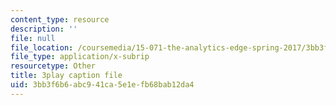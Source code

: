 ```yaml
---
content_type: resource
description: ''
file: null
file_location: /coursemedia/15-071-the-analytics-edge-spring-2017/3bb3f6b6abc941ca5e1efb68bab12da4_wQvjFfMvXrk.srt
file_type: application/x-subrip
resourcetype: Other
title: 3play caption file
uid: 3bb3f6b6-abc9-41ca-5e1e-fb68bab12da4
---
```

